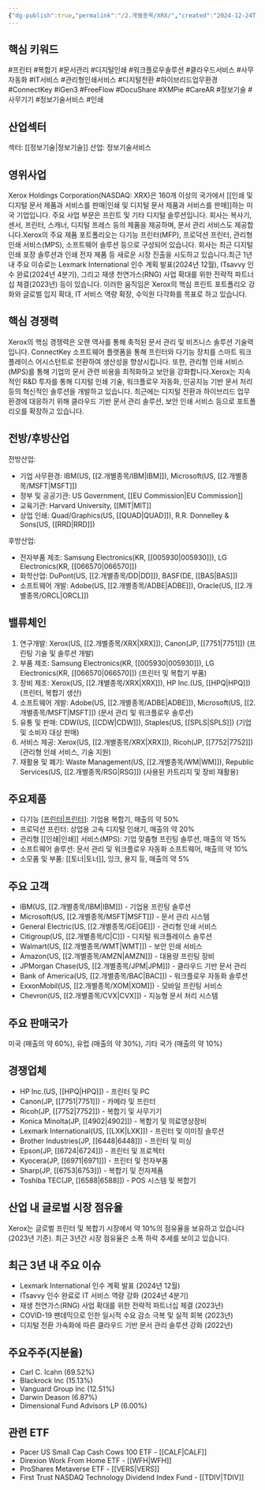 ```yaml
---
{"dg-publish":true,"permalink":"/2.개별종목/XRX/","created":"2024-12-24T14:58:51.796+09:00","updated":"2025-06-03T20:06:02.258+09:00"}
---
```


## 핵심 키워드

#프린터 #복합기 #문서관리 #디지털인쇄 #워크플로우솔루션 #클라우드서비스 #사무자동화 #IT서비스 #관리형인쇄서비스 #디지털전환 #하이브리드업무환경 #ConnectKey #iGen3 #FreeFlow #DocuShare #XMPie #CareAR #정보기술 #사무기기 #정보기술서비스 #인쇄 

## 산업섹터

섹터: [[정보기술\|정보기술]]
산업: 정보기술서비스

## 영위사업

Xerox Holdings Corporation(NASDAQ: XRX)은 160개 이상의 국가에서 [[인쇄 및 디지털 문서 제품과 서비스를 판매\|인쇄 및 디지털 문서 제품과 서비스를 판매]]하는 미국 기업입니다. 주요 사업 부문은 프린트 및 기타 디지털 솔루션입니다. 회사는 복사기, 센서, 프린터, 스캐너, 디지털 프레스 등의 제품을 제공하며, 문서 관리 서비스도 제공합니다.Xerox의 주요 제품 포트폴리오는 다기능 프린터(MFP), 프로덕션 프린터, 관리형 인쇄 서비스(MPS), 소프트웨어 솔루션 등으로 구성되어 있습니다. 회사는 최근 디지털 인쇄 포장 솔루션과 인쇄 전자 제품 등 새로운 시장 진출을 시도하고 있습니다.최근 1년 내 주요 이슈로는 Lexmark International 인수 계획 발표(2024년 12월), ITsavvy 인수 완료(2024년 4분기), 그리고 재생 천연가스(RNG) 사업 확대를 위한 전략적 파트너십 체결(2023년) 등이 있습니다. 이러한 움직임은 Xerox의 핵심 프린트 포트폴리오 강화와 글로벌 입지 확대, IT 서비스 역량 확장, 수익원 다각화를 목표로 하고 있습니다.

## 핵심 경쟁력

Xerox의 핵심 경쟁력은 오랜 역사를 통해 축적된 문서 관리 및 비즈니스 솔루션 기술력입니다. ConnectKey 소프트웨어 플랫폼을 통해 프린터와 다기능 장치를 스마트 워크플레이스 어시스턴트로 전환하여 생산성을 향상시킵니다. 또한, 관리형 인쇄 서비스(MPS)를 통해 기업의 문서 관련 비용을 최적화하고 보안을 강화합니다.Xerox는 지속적인 R&D 투자를 통해 디지털 인쇄 기술, 워크플로우 자동화, 인공지능 기반 문서 처리 등의 혁신적인 솔루션을 개발하고 있습니다. 최근에는 디지털 전환과 하이브리드 업무 환경에 대응하기 위해 클라우드 기반 문서 관리 솔루션, 보안 인쇄 서비스 등으로 포트폴리오를 확장하고 있습니다.

## 전방/후방산업

전방산업:

- 기업 사무환경: IBM(US, [[2.개별종목/IBM\|IBM]]), Microsoft(US, [[2.개별종목/MSFT\|MSFT]])
- 정부 및 공공기관: US Government, [[EU Commission\|EU Commission]]
- 교육기관: Harvard University, [[MIT\|MIT]]
- 상업 인쇄: Quad/Graphics(US, [[QUAD\|QUAD]]), R.R. Donnelley & Sons(US, [[RRD\|RRD]])

후방산업:

- 전자부품 제조: Samsung Electronics(KR, [[005930\|005930]]), LG Electronics(KR, [[066570\|066570]])
- 화학산업: DuPont(US, [[2.개별종목/DD\|DD]]), BASF(DE, [[BAS\|BAS]])
- 소프트웨어 개발: Adobe(US, [[2.개별종목/ADBE\|ADBE]]), Oracle(US, [[2.개별종목/ORCL\|ORCL]])

## 밸류체인

1. 연구개발: Xerox(US, [[2.개별종목/XRX\|XRX]]), Canon(JP, [[7751\|7751]]) (프린팅 기술 및 솔루션 개발)
2. 부품 제조: Samsung Electronics(KR, [[005930\|005930]]), LG Electronics(KR, [[066570\|066570]]) (프린터 및 복합기 부품)
3. 장비 제조: Xerox(US, [[2.개별종목/XRX\|XRX]]), HP Inc.(US, [[HPQ\|HPQ]]) (프린터, 복합기 생산)
4. 소프트웨어 개발: Adobe(US, [[2.개별종목/ADBE\|ADBE]]), Microsoft(US, [[2.개별종목/MSFT\|MSFT]]) (문서 관리 및 워크플로우 솔루션)
5. 유통 및 판매: CDW(US, [[CDW\|CDW]]), Staples(US, [[SPLS\|SPLS]]) (기업 및 소비자 대상 판매)
6. 서비스 제공: Xerox(US, [[2.개별종목/XRX\|XRX]]), Ricoh(JP, [[7752\|7752]]) (관리형 인쇄 서비스, 기술 지원)
7. 재활용 및 폐기: Waste Management(US, [[2.개별종목/WM\|WM]]), Republic Services(US, [[2.개별종목/RSG\|RSG]]) (사용된 카트리지 및 장비 재활용)

## 주요제품

- 다기능 [[프린터\|프린터]](MFP): 기업용 복합기, 매출의 약 50%
- 프로덕션 프린터: 상업용 고속 디지털 인쇄기, 매출의 약 20%
- 관리형 [[인쇄\|인쇄]] 서비스(MPS): 기업 맞춤형 프린팅 솔루션, 매출의 약 15%
- 소프트웨어 솔루션: 문서 관리 및 워크플로우 자동화 소프트웨어, 매출의 약 10%
- 소모품 및 부품: [[토너\|토너]], 잉크, 용지 등, 매출의 약 5%

## 주요 고객

- IBM(US, [[2.개별종목/IBM\|IBM]]) - 기업용 프린팅 솔루션
- Microsoft(US, [[2.개별종목/MSFT\|MSFT]]) - 문서 관리 시스템
- General Electric(US, [[2.개별종목/GE\|GE]]) - 관리형 인쇄 서비스
- Citigroup(US, [[2.개별종목/C\|C]]) - 디지털 워크플레이스 솔루션
- Walmart(US, [[2.개별종목/WMT\|WMT]]) - 보안 인쇄 서비스
- Amazon(US, [[2.개별종목/AMZN\|AMZN]]) - 대용량 프린팅 장비
- JPMorgan Chase(US, [[2.개별종목/JPM\|JPM]]) - 클라우드 기반 문서 관리
- Bank of America(US, [[2.개별종목/BAC\|BAC]]) - 워크플로우 자동화 솔루션
- ExxonMobil(US, [[2.개별종목/XOM\|XOM]]) - 모바일 프린팅 서비스
- Chevron(US, [[2.개별종목/CVX\|CVX]]) - 지능형 문서 처리 시스템

## 주요 판매국가

미국 (매출의 약 60%), 유럽 (매출의 약 30%), 기타 국가 (매출의 약 10%)

## 경쟁업체

- HP Inc.(US, [[HPQ\|HPQ]]) - 프린터 및 PC
- Canon(JP, [[7751\|7751]]) - 카메라 및 프린터
- Ricoh(JP, [[7752\|7752]]) - 복합기 및 사무기기
- Konica Minolta(JP, [[4902\|4902]]) - 복합기 및 의료영상장비
- Lexmark International(US, [[LXK\|LXK]]) - 프린터 및 이미징 솔루션
- Brother Industries(JP, [[6448\|6448]]) - 프린터 및 미싱
- Epson(JP, [[6724\|6724]]) - 프린터 및 프로젝터
- Kyocera(JP, [[6971\|6971]]) - 프린터 및 전자부품
- Sharp(JP, [[6753\|6753]]) - 복합기 및 전자제품
- Toshiba TEC(JP, [[6588\|6588]]) - POS 시스템 및 복합기

## 산업 내 글로벌 시장 점유율

Xerox는 글로벌 프린터 및 복합기 시장에서 약 10%의 점유율을 보유하고 있습니다 (2023년 기준). 최근 3년간 시장 점유율은 소폭 하락 추세를 보이고 있습니다.

## 최근 3년 내 주요 이슈

- Lexmark International 인수 계획 발표 (2024년 12월)
- ITsavvy 인수 완료로 IT 서비스 역량 강화 (2024년 4분기)
- 재생 천연가스(RNG) 사업 확대를 위한 전략적 파트너십 체결 (2023년)
- COVID-19 팬데믹으로 인한 일시적 수요 감소 극복 및 실적 회복 (2023년)
- 디지털 전환 가속화에 따른 클라우드 기반 문서 관리 솔루션 강화 (2022년)

## 주요주주(지분율)

- Carl C. Icahn (69.52%)
- Blackrock Inc (15.13%)
- Vanguard Group Inc (12.51%)
- Darwin Deason (6.87%)
- Dimensional Fund Advisors LP (6.00%)

## 관련 ETF

- Pacer US Small Cap Cash Cows 100 ETF - [[CALF\|CALF]]
- Direxion Work From Home ETF - [[WFH\|WFH]]
- ProShares Metaverse ETF - [[VERS\|VERS]]
- First Trust NASDAQ Technology Dividend Index Fund - [[TDIV\|TDIV]]